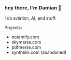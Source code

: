 ### hey there, I'm Damian 👋

I do aviation, AI, and stuff.

Projects:
- notamify.com
- skymerse.com
- pdfmerse.com
- synthlink.com (abandoned)
